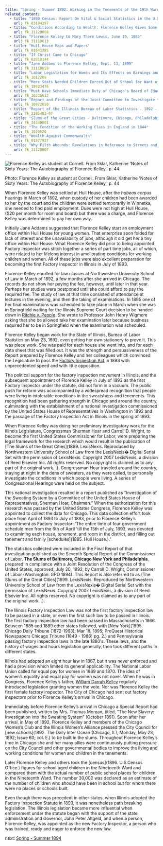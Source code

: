 ```yaml
---
title: "Spring - Summer 1892: Working in the Tenements of the 19th Ward"
related_content:
  - title: "1890 Census: Report On Vital & Social Statistics in the U.S"
    url: fk_03194297
  - title: "Conditions According to Wealth: Florence Kelley Gives Some Facts About West Side Streets and Alleys"
    url: fk_31120008
  - title: "Florence Kelley to Mary Thorn Lewis, June 10, 1885"
    url: fk_31110013
  - title: "Hull House Maps and Papers"
    url: fk_01643285
  - title: "If Christ Came to Chicago"
    url: fk_02010144
  - title: "Jane Addams to Florence Kelley, Sept. 13, 1899"
    url: fk_31110059
  - title: "Labor Legislation for Women and Its Effects on Earnings and Conditions of Labor"
    url: fk_1017209
  - title: "More Seats Needed Children Forced Out of School for Want of Room"
    url: fk_19923476
  - title: "Must Have Schools Immediate Duty of Chicago's Board of Education"
    url: fk_10235612
  - title: "Report and Findings of the Joint Committee to Investigate the 'Sweat Shop' System [together with a transcript of the testimony taken by the committee]"
    url: fk_10972050
  - title: "Report of the Illinois Bureau of Labor Statistics - 1892 - 7th Biennial"
    url: fk_2195483-07
  - title: "Slums of the Great Cities - Baltimore, Chicago, Philadelphia & New York"
    url: fk_34440001
  - title: "The Condition of the Working Class in England in 1844"
    url: fk_1028520
  - title: "Wealth Against Commonwealth"
    url: fk_01577927
  - title: "Why Filth Abounds: Revelations in Reference to Streets and Alleys"
    url: fk_31120007
---
```

<img alt="Florence Kelley as student at Cornell. From Sklar, Katherine 'Notes of Sixty Years: The Autobiography of Florence Kelley,' p. 44" src="/img/florence-kelley.jpg" style="margin:auto;display:block;" />
<p class="has-text-centered is-italic is-size-7">Photo: Florence Kelley as student at Cornell. From Sklar, Katherine 'Notes of Sixty Years: The Autobiography of Florence Kelley,' p. 44</p>

When Florence Kelley was settled at Hull House, after the *habeas corpus* hearings in March of 1892, when custody of her children had been awarded to her by the court and the children were settled temporarily in Winnetka, she needed to find paid employment. Dues were not high at Hull House, ($20 per month for room and board) but there was a charge, and Florence Kelley was determined to pay her own way.

Initially Jane Addams suggested that Florence Kelley start an employment office within Hull House for young women. That enterprise soon folded for lack of interest and the unavailability of jobs, although it did get her a tiny office within Hull House. What Florence Kelley did prior to being appointed Factory Inspector was stitch together a series of part time jobs, all of which, were related to her lifelong interest in ameliorating conditions for working children and women. All of these jobs were also excellent preparation for becoming the first Factory Inspector in Illinois in July of 1893.  

Florence Kelley enrolled for law classes at Northwestern University School of Law in March of 1892, a few months after she arrived in Chicago. The records do not show her paying the fee, however, until later in that year. Perhaps her studies were postponed until she could afford to pay the required fee. The study of law at that time consisted of attendance at lectures in the evening, and then the taking of examinations. In 1895 one of her final examinations was scheduled to take place in March when she was in Springfield waiting for the Illinois Supreme Court decision to be handed down in [Ritchie v. People](/legal/court/). She wrote to Professor John Henry Wigmore asking that she be allowed take her examination later because business required her to be in Springfield when the examination was scheduled.

Florence Kelley began work for the State of Illinois, Bureau of Labor Statistics on May 23, 1892, even getting her own stationery to prove it. This was piece work. She was paid for each house she went into, and for each data sheet that was filled out. It was the strength and persuasiveness of the Report prepared by Florence Kelley and her colleagues which convinced the Legislature to pass the [Factory Inspection Act](1893.) in 1893 with unprecedented speed and with little opposition.

The political support for the factory inspection movement in Illinois, and the subsequent appointment of Florence Kelley in July of 1893 as the first Factory Inspector under the statute, did not form in a vacuum. The public push for reform was accompanied by a widespread recognition that people were living in intolerable conditions in the sweatshops and tenements. This recognition had been gathering strength in Chicago and around the country, culminating with the establishment of a national investigation commissioned by the United States House of Representatives in Washington in 1892 and the passage of the Factory Inspection Act in Illinois in the spring of 1893.

When Florence Kelley was doing her preliminary investigatory work for the Illinois Legislature, Congressman Sherman Hoar and Carroll D. Wright, to become the first United States Commissioner for Labor, were preparing the legal framework for the research which would result in the publication of  [The Slums of the Great Cities](1899. LexisNexis. Reproduced by Northwestern University School of Law from the LexisNexis� Digital Serial Set with the permission of LexisNexis. Copyright 2007 LexisNexis, a division of Reed Elsevier Inc. All rights reserved. No copyright is claimed as to any part of the original work. .). Congressman Hoar traveled around the country, staying at night in the dens of sweaters, as they were called, to personally investigate the conditions in which people were living. A series of Congressional Hearings were held on the subject.

This national investigation resulted in a report published as “Investigation of the Sweating System by a Committee of the United States House of Representatives, Sherman Hoar, Chairman.” When the authorization for this research was passed by the United States Congress, Florence Kelley was appointed to collect the data for Chicago. This data collection effort took place from April of 1893 to July of 1893, prior to Florence Kelley’s appointment as Factory Inspector: ‘The entire time of four government schedule men from the 6th of April 'till the 15th of July, 1893, was devoted to examining each house, tenement, and room in the district, and filling out tenement and family [schedules](1895. Hull House.).’

The statistics collected were included in the Final Report of that investigation published as the Seventh Special Report of the Commissioner of Labor, __The Slums of Baltimore, Chicago New York and Philadelphia__, prepared in compliance with a Joint Resolution of the Congress of the United States, approved, July 20, 1892, by Carroll D. Wright, Commissioner of Labor (Washington: GPO 1894). This Report is also referred to as [The Slums of the Great Cities](1899. LexisNexis. Reproduced by Northwestern University School of Law from the LexisNexis� Digital Serial Set with the permission of LexisNexis. Copyright 2007 LexisNexis, a division of Reed Elsevier Inc. All rights reserved. No copyright is claimed as to any part of the original work. .).

The Illinois Factory Inspection Law was not the first factory inspection law to be passed in a state, or even the first such law to be passed in Illinois. The first factory inspection law had been passed in Massachusetts in 1866. Between 1885 and 1889 other states followed, with [New York](1895. Chicago Daily Tribune (1872-1963); Mar 18, 1895; ProQuest Historical Newspapers Chicago Tribune (1849 - 1986) pg. 2.) and Pennsylvania passing factory inspection laws in the late 1880's. These laws, and the history of wages and hours legislation generally, then took different paths in different states.  

Illinois had adopted an eight hour law in 1867, but it was never enforced and had a provision which limited its general applicability.  The National Labor Union called for equal pay for women in 1869 and 1870. The idea of women’s equality and equal pay for women was not novel.  When he was in Congress, Florence Kelley’s father, [William Darrah Kelley](/florence/father/) regularly introduced legislation granting women the vote.  Nor was Florence Kelley the first female factory inspector. The City of Chicago had sent out factory inspectors prior to Florence Kelley’s arrival in Chicago.

Immediately before Florence Kelley’s arrival in Chicago a Special Report had been published, written by Mrs. Thomas Morgan, titled, “The New Slavery: Investigation into the Sweating System” (October 1891). Soon after her arrival, in May of 1892, Florence Kelley and members of the Chicago Women’s Club and the Illinois Women’s Alliance pressed the City Council for [new schools](1892. The Daily Inter Ocean (Chicago, IL), Monday, May 23, 1892; Issue 60; col. E.) to be built in the slums. Throughout Florence Kelley’s time in Chicago she and her many allies were continuously putting pressure on the City Council and other governmental bodies to improve the living and working conditions for women and children in the tenements.

Later Florence Kelley and others took the [census](1896. U.S.Census Office.) figures for school aged children in the Nineteenth Ward and compared them with the actual number of public school places for children in the Nineteenth Ward. The number 30,000 was declared as an estimate of the number of children who should have been in school but for whom there were no places or schools built.

Even though there was precedent in other states, when Illinois adopted the Factory Inspection Statute in 1893, it was nonetheless path breaking legislation. The Illinois legislation became more influential when enforcement under the statute began with the support of the state administration and Governor, John Peter Altgeld, and when a person, Florence Kelley, was appointed as the new Factory Inspector, a person who was trained, ready and eager to enforce the new law.

next:  [Spring - Summer 1894](/florence/1894/)
